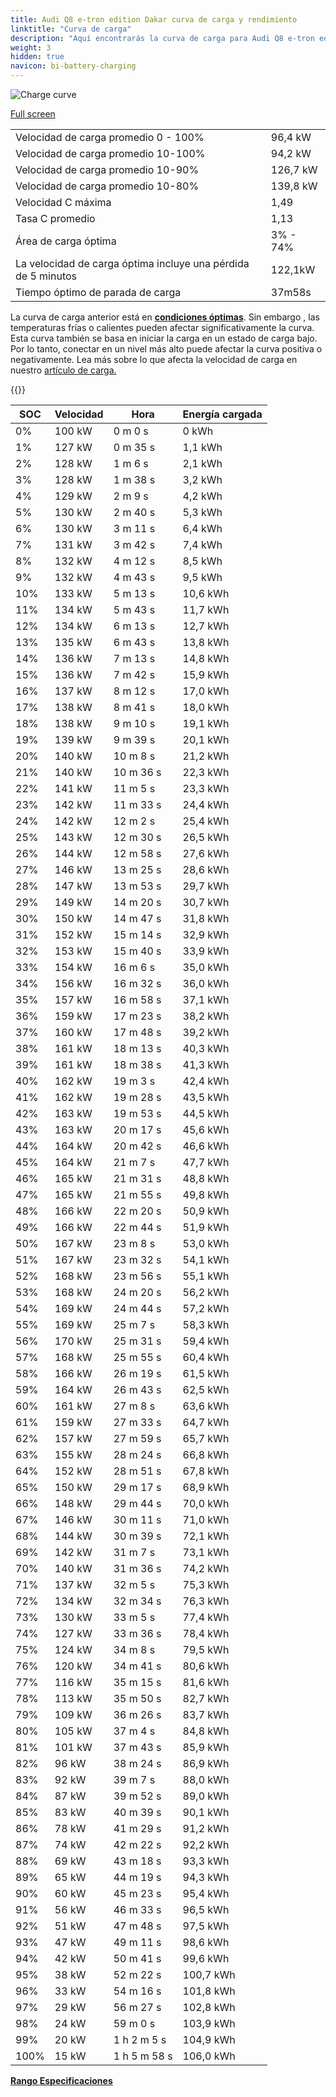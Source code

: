 ```yaml
---
title: Audi Q8 e-tron edition Dakar curva de carga y rendimiento
linktitle: "Curva de carga"
description: "Aquí encontrarás la curva de carga para Audi Q8 e-tron edition Dakar."
weight: 3
hidden: true
navicon: bi-battery-charging
---
```

<!-- markdownlint-disable MD033 -->
<img src="../chargingcurve.svg" alt="Charge curve" class="img-fluid">

[Full screen](/models/audi/q8_e-tron/q8_e-tron_edition_dakar/chargingcurve.svg)


<table class="table table-striped border">
<tbody>
<tr>
<td>Velocidad de carga promedio 0 - 100%</td><td>96,4 kW</td>
</tr>
<tr>
<td>Velocidad de carga promedio 10-100%</td><td>94,2 kW</td>
</tr>
<tr>
<td>Velocidad de carga promedio 10-90%</td><td>126,7 kW</td>
</tr>
<tr>
<td>Velocidad de carga promedio 10-80%</td><td>139,8 kW</td>
</tr>
<tr>
<td>Velocidad C máxima</td><td>1,49</td>
</tr>
<tr>
<td>Tasa C promedio</td><td>1,13</td>
</tr>
<tr>
<td>Área de carga óptima</td><td>3% - 74%</td>
</tr>
<tr>
<td>La velocidad de carga óptima incluye una pérdida de 5 minutos</td><td>122,1kW</td>
</tr>
<tr>
<td>Tiempo óptimo de parada de carga</td><td>37m58s</td>
</tr>
</tbody>
</table>


La curva de carga anterior está en **[condiciones óptimas](../../../../../technology/battery/charging/#temperature)**. Sin embargo , las temperaturas frías o calientes pueden afectar significativamente la curva. Esta curva también se basa en iniciar la carga en un estado de carga bajo. Por lo tanto, conectar en un nivel más alto puede afectar la curva positiva o negativamente. Lea más sobre lo que afecta la velocidad de carga en nuestro [artículo de carga.](../../../../../technology/battery/charging/)


{{<evkxdisplayaddarticle />}}
<table class="table table-striped border">
<thead>
<tr><th>SOC</th><th>Velocidad</th><th>Hora</th><th>Energía cargada</th></tr>
</thead>
<tbody>
<tr>
<td>0%</td><td>100 kW</td><td> 0 m 0 s </td><td>0 kWh </td>
</tr>
<tr>
<td>1%</td><td>127 kW</td><td> 0 m 35 s </td><td>1,1 kWh </td>
</tr>
<tr>
<td>2%</td><td>128 kW</td><td> 1 m 6 s </td><td>2,1 kWh </td>
</tr>
<tr>
<td>3%</td><td>128 kW</td><td> 1 m 38 s </td><td>3,2 kWh </td>
</tr>
<tr>
<td>4%</td><td>129 kW</td><td> 2 m 9 s </td><td>4,2 kWh </td>
</tr>
<tr>
<td>5%</td><td>130 kW</td><td> 2 m 40 s </td><td>5,3 kWh </td>
</tr>
<tr>
<td>6%</td><td>130 kW</td><td> 3 m 11 s </td><td>6,4 kWh </td>
</tr>
<tr>
<td>7%</td><td>131 kW</td><td> 3 m 42 s </td><td>7,4 kWh </td>
</tr>
<tr>
<td>8%</td><td>132 kW</td><td> 4 m 12 s </td><td>8,5 kWh </td>
</tr>
<tr>
<td>9%</td><td>132 kW</td><td> 4 m 43 s </td><td>9,5 kWh </td>
</tr>
<tr>
<td>10%</td><td>133 kW</td><td> 5 m 13 s </td><td>10,6 kWh </td>
</tr>
<tr>
<td>11%</td><td>134 kW</td><td> 5 m 43 s </td><td>11,7 kWh </td>
</tr>
<tr>
<td>12%</td><td>134 kW</td><td> 6 m 13 s </td><td>12,7 kWh </td>
</tr>
<tr>
<td>13%</td><td>135 kW</td><td> 6 m 43 s </td><td>13,8 kWh </td>
</tr>
<tr>
<td>14%</td><td>136 kW</td><td> 7 m 13 s </td><td>14,8 kWh </td>
</tr>
<tr>
<td>15%</td><td>136 kW</td><td> 7 m 42 s </td><td>15,9 kWh </td>
</tr>
<tr>
<td>16%</td><td>137 kW</td><td> 8 m 12 s </td><td>17,0 kWh </td>
</tr>
<tr>
<td>17%</td><td>138 kW</td><td> 8 m 41 s </td><td>18,0 kWh </td>
</tr>
<tr>
<td>18%</td><td>138 kW</td><td> 9 m 10 s </td><td>19,1 kWh </td>
</tr>
<tr>
<td>19%</td><td>139 kW</td><td> 9 m 39 s </td><td>20,1 kWh </td>
</tr>
<tr>
<td>20%</td><td>140 kW</td><td> 10 m 8 s </td><td>21,2 kWh </td>
</tr>
<tr>
<td>21%</td><td>140 kW</td><td> 10 m 36 s </td><td>22,3 kWh </td>
</tr>
<tr>
<td>22%</td><td>141 kW</td><td> 11 m 5 s </td><td>23,3 kWh </td>
</tr>
<tr>
<td>23%</td><td>142 kW</td><td> 11 m 33 s </td><td>24,4 kWh </td>
</tr>
<tr>
<td>24%</td><td>142 kW</td><td> 12 m 2 s </td><td>25,4 kWh </td>
</tr>
<tr>
<td>25%</td><td>143 kW</td><td> 12 m 30 s </td><td>26,5 kWh </td>
</tr>
<tr>
<td>26%</td><td>144 kW</td><td> 12 m 58 s </td><td>27,6 kWh </td>
</tr>
<tr>
<td>27%</td><td>146 kW</td><td> 13 m 25 s </td><td>28,6 kWh </td>
</tr>
<tr>
<td>28%</td><td>147 kW</td><td> 13 m 53 s </td><td>29,7 kWh </td>
</tr>
<tr>
<td>29%</td><td>149 kW</td><td> 14 m 20 s </td><td>30,7 kWh </td>
</tr>
<tr>
<td>30%</td><td>150 kW</td><td> 14 m 47 s </td><td>31,8 kWh </td>
</tr>
<tr>
<td>31%</td><td>152 kW</td><td> 15 m 14 s </td><td>32,9 kWh </td>
</tr>
<tr>
<td>32%</td><td>153 kW</td><td> 15 m 40 s </td><td>33,9 kWh </td>
</tr>
<tr>
<td>33%</td><td>154 kW</td><td> 16 m 6 s </td><td>35,0 kWh </td>
</tr>
<tr>
<td>34%</td><td>156 kW</td><td> 16 m 32 s </td><td>36,0 kWh </td>
</tr>
<tr>
<td>35%</td><td>157 kW</td><td> 16 m 58 s </td><td>37,1 kWh </td>
</tr>
<tr>
<td>36%</td><td>159 kW</td><td> 17 m 23 s </td><td>38,2 kWh </td>
</tr>
<tr>
<td>37%</td><td>160 kW</td><td> 17 m 48 s </td><td>39,2 kWh </td>
</tr>
<tr>
<td>38%</td><td>161 kW</td><td> 18 m 13 s </td><td>40,3 kWh </td>
</tr>
<tr>
<td>39%</td><td>161 kW</td><td> 18 m 38 s </td><td>41,3 kWh </td>
</tr>
<tr>
<td>40%</td><td>162 kW</td><td> 19 m 3 s </td><td>42,4 kWh </td>
</tr>
<tr>
<td>41%</td><td>162 kW</td><td> 19 m 28 s </td><td>43,5 kWh </td>
</tr>
<tr>
<td>42%</td><td>163 kW</td><td> 19 m 53 s </td><td>44,5 kWh </td>
</tr>
<tr>
<td>43%</td><td>163 kW</td><td> 20 m 17 s </td><td>45,6 kWh </td>
</tr>
<tr>
<td>44%</td><td>164 kW</td><td> 20 m 42 s </td><td>46,6 kWh </td>
</tr>
<tr>
<td>45%</td><td>164 kW</td><td> 21 m 7 s </td><td>47,7 kWh </td>
</tr>
<tr>
<td>46%</td><td>165 kW</td><td> 21 m 31 s </td><td>48,8 kWh </td>
</tr>
<tr>
<td>47%</td><td>165 kW</td><td> 21 m 55 s </td><td>49,8 kWh </td>
</tr>
<tr>
<td>48%</td><td>166 kW</td><td> 22 m 20 s </td><td>50,9 kWh </td>
</tr>
<tr>
<td>49%</td><td>166 kW</td><td> 22 m 44 s </td><td>51,9 kWh </td>
</tr>
<tr>
<td>50%</td><td>167 kW</td><td> 23 m 8 s </td><td>53,0 kWh </td>
</tr>
<tr>
<td>51%</td><td>167 kW</td><td> 23 m 32 s </td><td>54,1 kWh </td>
</tr>
<tr>
<td>52%</td><td>168 kW</td><td> 23 m 56 s </td><td>55,1 kWh </td>
</tr>
<tr>
<td>53%</td><td>168 kW</td><td> 24 m 20 s </td><td>56,2 kWh </td>
</tr>
<tr>
<td>54%</td><td>169 kW</td><td> 24 m 44 s </td><td>57,2 kWh </td>
</tr>
<tr>
<td>55%</td><td>169 kW</td><td> 25 m 7 s </td><td>58,3 kWh </td>
</tr>
<tr>
<td>56%</td><td>170 kW</td><td> 25 m 31 s </td><td>59,4 kWh </td>
</tr>
<tr>
<td>57%</td><td>168 kW</td><td> 25 m 55 s </td><td>60,4 kWh </td>
</tr>
<tr>
<td>58%</td><td>166 kW</td><td> 26 m 19 s </td><td>61,5 kWh </td>
</tr>
<tr>
<td>59%</td><td>164 kW</td><td> 26 m 43 s </td><td>62,5 kWh </td>
</tr>
<tr>
<td>60%</td><td>161 kW</td><td> 27 m 8 s </td><td>63,6 kWh </td>
</tr>
<tr>
<td>61%</td><td>159 kW</td><td> 27 m 33 s </td><td>64,7 kWh </td>
</tr>
<tr>
<td>62%</td><td>157 kW</td><td> 27 m 59 s </td><td>65,7 kWh </td>
</tr>
<tr>
<td>63%</td><td>155 kW</td><td> 28 m 24 s </td><td>66,8 kWh </td>
</tr>
<tr>
<td>64%</td><td>152 kW</td><td> 28 m 51 s </td><td>67,8 kWh </td>
</tr>
<tr>
<td>65%</td><td>150 kW</td><td> 29 m 17 s </td><td>68,9 kWh </td>
</tr>
<tr>
<td>66%</td><td>148 kW</td><td> 29 m 44 s </td><td>70,0 kWh </td>
</tr>
<tr>
<td>67%</td><td>146 kW</td><td> 30 m 11 s </td><td>71,0 kWh </td>
</tr>
<tr>
<td>68%</td><td>144 kW</td><td> 30 m 39 s </td><td>72,1 kWh </td>
</tr>
<tr>
<td>69%</td><td>142 kW</td><td> 31 m 7 s </td><td>73,1 kWh </td>
</tr>
<tr>
<td>70%</td><td>140 kW</td><td> 31 m 36 s </td><td>74,2 kWh </td>
</tr>
<tr>
<td>71%</td><td>137 kW</td><td> 32 m 5 s </td><td>75,3 kWh </td>
</tr>
<tr>
<td>72%</td><td>134 kW</td><td> 32 m 34 s </td><td>76,3 kWh </td>
</tr>
<tr>
<td>73%</td><td>130 kW</td><td> 33 m 5 s </td><td>77,4 kWh </td>
</tr>
<tr>
<td>74%</td><td>127 kW</td><td> 33 m 36 s </td><td>78,4 kWh </td>
</tr>
<tr>
<td>75%</td><td>124 kW</td><td> 34 m 8 s </td><td>79,5 kWh </td>
</tr>
<tr>
<td>76%</td><td>120 kW</td><td> 34 m 41 s </td><td>80,6 kWh </td>
</tr>
<tr>
<td>77%</td><td>116 kW</td><td> 35 m 15 s </td><td>81,6 kWh </td>
</tr>
<tr>
<td>78%</td><td>113 kW</td><td> 35 m 50 s </td><td>82,7 kWh </td>
</tr>
<tr>
<td>79%</td><td>109 kW</td><td> 36 m 26 s </td><td>83,7 kWh </td>
</tr>
<tr>
<td>80%</td><td>105 kW</td><td> 37 m 4 s </td><td>84,8 kWh </td>
</tr>
<tr>
<td>81%</td><td>101 kW</td><td> 37 m 43 s </td><td>85,9 kWh </td>
</tr>
<tr>
<td>82%</td><td>96 kW</td><td> 38 m 24 s </td><td>86,9 kWh </td>
</tr>
<tr>
<td>83%</td><td>92 kW</td><td> 39 m 7 s </td><td>88,0 kWh </td>
</tr>
<tr>
<td>84%</td><td>87 kW</td><td> 39 m 52 s </td><td>89,0 kWh </td>
</tr>
<tr>
<td>85%</td><td>83 kW</td><td> 40 m 39 s </td><td>90,1 kWh </td>
</tr>
<tr>
<td>86%</td><td>78 kW</td><td> 41 m 29 s </td><td>91,2 kWh </td>
</tr>
<tr>
<td>87%</td><td>74 kW</td><td> 42 m 22 s </td><td>92,2 kWh </td>
</tr>
<tr>
<td>88%</td><td>69 kW</td><td> 43 m 18 s </td><td>93,3 kWh </td>
</tr>
<tr>
<td>89%</td><td>65 kW</td><td> 44 m 19 s </td><td>94,3 kWh </td>
</tr>
<tr>
<td>90%</td><td>60 kW</td><td> 45 m 23 s </td><td>95,4 kWh </td>
</tr>
<tr>
<td>91%</td><td>56 kW</td><td> 46 m 33 s </td><td>96,5 kWh </td>
</tr>
<tr>
<td>92%</td><td>51 kW</td><td> 47 m 48 s </td><td>97,5 kWh </td>
</tr>
<tr>
<td>93%</td><td>47 kW</td><td> 49 m 11 s </td><td>98,6 kWh </td>
</tr>
<tr>
<td>94%</td><td>42 kW</td><td> 50 m 41 s </td><td>99,6 kWh </td>
</tr>
<tr>
<td>95%</td><td>38 kW</td><td> 52 m 22 s </td><td>100,7 kWh </td>
</tr>
<tr>
<td>96%</td><td>33 kW</td><td> 54 m 16 s </td><td>101,8 kWh </td>
</tr>
<tr>
<td>97%</td><td>29 kW</td><td> 56 m 27 s </td><td>102,8 kWh </td>
</tr>
<tr>
<td>98%</td><td>24 kW</td><td> 59 m 0 s </td><td>103,9 kWh </td>
</tr>
<tr>
<td>99%</td><td>20 kW</td><td>1 h 2 m 5 s </td><td>104,9 kWh </td>
</tr>
<tr>
<td>100%</td><td>15 kW</td><td>1 h 5 m 58 s </td><td>106,0 kWh </td>
</tr>
</tbody>
</table>

<div class="mt-3 mb-3">
<a href="../rangeandconsumption/" class="text-decoration-none text-black">
<strong><i class="bi-arrow-left"></i> Rango </strong>
</a>
<a href="../specifications/" class="text-decoration-none text-black float-end">
<strong>Especificaciones <i class="bi-arrow-right"></i></strong>
</a>
</div>
